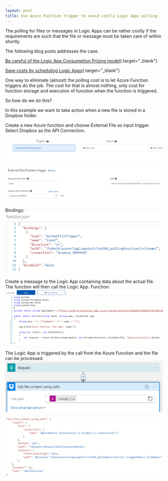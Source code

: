```yaml
---
layout: post
title: Use Azure Function trigger to avoid costly Logic Apps polling
---
```


The polling for files or messages in Logic Apps can be rather costly 
if the requirements are such that the file or message must be taken 
care of within shortly.

The following blog posts addresses the case.

[Be careful of the Logic App Consumption Prizing model](https://peter.intheazuresky.com/2017/02/24/be-careful-of-the-logic-app-consumption-prizing-model/){:target="_blank"}

[Save costs by scheduling Logic Apps](https://www.codit.eu/blog/2017/03/23/save-costs-by-scheduling-logic-apps/){:target="_blank"}

One way to eliminate (almost) the polling cost is to let Azure Function triggers do the job.
The cost for that is almost nothing, only cost for function storage and execution 
of function when the function is triggered.

So how do we do this?

In this example we want to take action when a new file is stored in a Dropbox folder.

Create a new Azure function and choose External File as input trigger. 
Select Dropbox as the API Connection.

![Azure Function Bindings](/images/blog/blog_2017-08-10-function_integrate.png)

Bindings:
![Azure Function Bindings](/images/blog/blog_2017-08-10-function_bindings.png)

Create a message to the Logic App containing data about the actual file.
The function will then call the Logic App.
Function:
![Azure Function Code](/images/blog/blog_2017-08-10-function_code.png)

The Logic App is triggered by the call from the Azure Function and the file can be processed.
![Logic Apps Designer](/images/blog/blog_2017-08-10-logicapps_designer.png)

![Logic Apps Codeview](/images/blog/blog_2017-08-10-logicapps_codeview.png)
